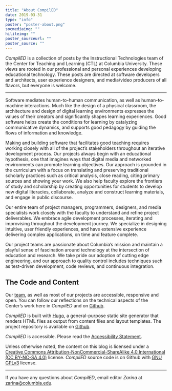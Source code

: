 ```yaml
---
title: "About CompilED"
date: 2019-03-31
type: "info"
poster: "poster-about.png"
socmediaimg: ""
hiliteimg: ""
poster_sourceurl: ""
poster_source: ""
---
```


_CompilED_ is a collection of posts by the Instructional Technologies team of the Center for Teaching and Learning (CTL) at Columbia University. These views are rooted in our professional and personal experiences developing educational technology. These posts are directed at software developers and architects, user experience designers, and media/video producers of all flavors, but everyone is welcome.

-----------

Software mediates human-to-human communication, as well as human-to-machine interactions. Much like the design of a physical classroom, the architecture and design of digital learning environments expresses the values of their creators and significantly shapes learning experiences. Good software helps create the conditions for learning by catalyzing communicative dynamics, and supports good pedagogy by guiding the flows of information and knowledge.

Making and building software that facilitates good teaching requires working closely with all of the project’s stakeholders throughout an iterative development process. Our projects always begin with an educational hypothesis, one that imagines ways that digital media and networked environments can promote learning objectives. Our approach is grounded in the curriculum with a focus on translating and preserving traditional scholarly practices such as critical analysis, close reading, citing primary sources and showing your work. We also help faculty explore the frontiers of study and scholarship by creating opportunities for students to develop new digital literacies, collaborate, analyze and construct learning materials, and engage in public discourse.

Our entire team of project managers, programmers, designers, and media specialists work closely with the faculty to understand and refine project deliverables. We embrace agile development processes, iterating and improvising throughout the development journey. We specialize in designing intuitive, user friendly experiences, and have extensive experience delivering complex applications, on time and feature complete.

Our project teams are passionate about Columbia’s mission and maintain a playful sense of fascination around technology at the intersection of education and research. We take pride our adoption of cutting edge engineering, and our approach to quality control includes techniques such as test-driven development, code reviews, and continuous integration.

## The Code and Content

Our [team](/authors/), as well as most of our projects are accessible, responsive and open. You can follow our reflections on the technical aspects of the Center’s work here in _CompilED_ and on [Github](http://github.com/ccnmtl).

_CompilED_ is built with [Hugo](https://gohugo.io), a general-purpose static site generator that renders HTML files as output from content files and layout templates. The project repository is available on [Github](https://github.com/ccnmtl/compiled3/).

_CompilED_ is accessible. Please read the [Accessibility Statement](/info/accessibility/).

Unless otherwise noted, the content on this blog is licensed under a
[Creative Commons Attribution-NonCommercial-ShareAlike 4.0 International (CC BY-NC-SA 4.0)](https://creativecommons.org/licenses/by-nc-sa/4.0/) license. _CompilED_ source code is on Github with
[GNU GPLv3](https://www.gnu.org/licenses/gpl-3.0.en.html) license.

-----------

If you have any questions about _CompilED_, email editor _Zarina_ at <a href="mailto:zarina@zarina@columbia.edu">zarina@columbia.edu</a>.
